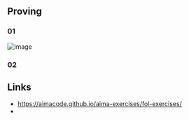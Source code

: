 ## Proving 

### 01

![image](https://github.com/AdTekDev/AI/assets/18588011/4639bb8e-8950-4e9b-928e-4198276ff7ff)


### 02


## Links
- https://aimacode.github.io/aima-exercises/fol-exercises/  
- 
